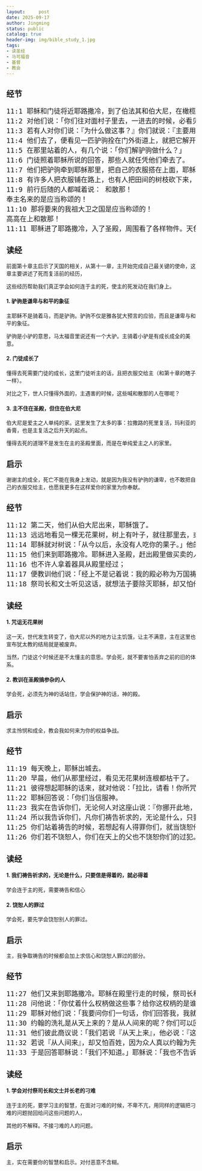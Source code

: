 ```yaml
---
layout:     post
date: 2025-09-17
author: Jingming
status: public
catalog: true
header-img: img/bible_study_1.jpg
tags:
- 读圣经
- 马可福音
- 基督
- 教会
---
```


## 经节
<pre style="font-size: 18px;">
11:1 耶稣和门徒将近耶路撒冷，到了伯法其和伯大尼，在橄榄山那里；耶稣就打发两个门徒，
11:2 对他们说：「你们往对面村子里去，一进去的时候，必看见一匹驴驹拴在那里，是从来没有人骑过的，可以解开，牵来。
11:3 若有人对你们说：『为什么做这事？』你们就说：『主要用它。』那人必立时让你们牵来。」
11:4 他们去了，便看见一匹驴驹拴在门外街道上，就把它解开。
11:5 在那里站着的人，有几个说：「你们解驴驹做什么？」
11:6 门徒照着耶稣所说的回答，那些人就任凭他们牵去了。
11:7 他们把驴驹牵到耶稣那里，把自己的衣服搭在上面，耶稣就骑上。
11:8 有许多人把衣服铺在路上，也有人把田间的树枝砍下来，铺在路上。
11:9 前行后随的人都喊着说： 和散那！
奉主名来的是应当称颂的！
11:10 那将要来的我祖大卫之国是应当称颂的！
高高在上和散那！
11:11 耶稣进了耶路撒冷，入了圣殿，周围看了各样物件。天色已晚，就和十二个门徒出城，往伯大尼去了。
</pre>

## 读经

前面第十章主启示了天国的相关，从第十一章，主开始完成自己最关键的使命，这章主要讲述了死而复活前的经历，

这些经历帮助我们真正学会如何连于主的死，使主的死发动在我们身上。

#### 1. 驴驹是谦卑与和平的象征

主耶稣不是骑着马，而是驴驹。驴驹不仅是雅各犹大预言的应验，而且是谦卑与和平的象征。

驴驹是小驴的意思，马太福音里说还有一个大驴。主骑着小驴是有成长成全的美意。

#### 2. 门徒成长了

懂得去死需要门徒的成长，这里门徒听主的话，且把衣服交给主（和第十章的瞎子一样）。

对比之下，世人只懂得外面的，主遇害的时候，这些喊和散那的人在哪呢？

#### 3. 主不住在圣殿，但住在伯大尼

伯大尼是爱主之人单纯的家。这里发生了太多的事：拉撒路的死里复活，玛利亚的香膏，也是主复活之后升天的起点。

懂得去死的道理不是发生在主的圣殿里面，而是在单纯爱主之人的家里。

## 启示

谢谢主的成全，死亡不能在我身上发动，就是因为我没有驴驹的谦卑，也不敢把自己的衣服交给主，也愿我更多在这样爱你的家里为你奉献。

## 经节
<pre style="font-size: 18px;">
11:12 第二天，他们从伯大尼出来，耶稣饿了。
11:13 远远地看见一棵无花果树，树上有叶子，就往那里去，或者在树上可以找着什么。到了树下，竟找不着什么，不过有叶子，因为不是收无花果的时候。
11:14 耶稣就对树说：「从今以后，永没有人吃你的果子。」他的门徒也听见了。
11:15 他们来到耶路撒冷。耶稣进入圣殿，赶出殿里做买卖的人，推倒兑换银钱之人的桌子和卖鸽子之人的凳子；
11:16 也不许人拿着器具从殿里经过；
11:17 便教训他们说：「经上不是记着说：我的殿必称为万国祷告的殿吗？你们倒使它成为贼窝了。」
11:18 祭司长和文士听见这话，就想法子要除灭耶稣，却又怕他，因为众人都希奇他的教训。
</pre>

## 读经

#### 1. 咒诅无花果树

这一天，世代发生转变了，伯大尼以外的地方让主饥饿，让主不满意，主在这里也宣布犹太教的结局就是被废弃。

当然，门徒这个时候还是不太懂主的意思。学会死，就不要害怕丢弃之前的旧的体系。

#### 2. 教训在圣殿搞参杂的人

学会死，必须先为神的话站住，学会保护神的话，神的殿。

## 启示

求主怜悯和成全，教会我如何来为你的权益争战。

## 经节
<pre style="font-size: 18px;">
11:19 每天晚上，耶稣出城去。
11:20 早晨，他们从那里经过，看见无花果树连根都枯干了。
11:21 彼得想起耶稣的话来，就对他说：「拉比，请看！你所咒诅的无花果树已经枯干了。」
11:22 耶稣回答说：「你们当信服神。
11:23 我实在告诉你们，无论何人对这座山说：『你挪开此地，投在海里！』他若心里不疑惑，只信他所说的必成，就必给他成了。
11:24 所以我告诉你们，凡你们祷告祈求的，无论是什么，只要信是得着的，就必得着。
11:25 你们站着祷告的时候，若想起有人得罪你们，就当饶恕他，好叫你们在天上的父也饶恕你们的过犯。
11:26 你们若不饶恕人，你们在天上的父也不饶恕你们的过犯。」
</pre>

## 读经

#### 1. 我们祷告祈求的，无论是什么，只要信是得着的，就必得着

学会连于主的死，需要祷告和信心

#### 2. 饶恕人的罪过

学会死，要先学会饶恕别人的罪过。

## 启示

主，我争取祷告的时候都会加上求信心和饶恕人罪过的部分。

## 经节
<pre style="font-size: 18px;">
11:27 他们又来到耶路撒冷。耶稣在殿里行走的时候，祭司长和文士并长老进前来，
11:28 问他说：「你仗着什么权柄做这些事？给你这权柄的是谁呢？」
11:29 耶稣对他们说：「我要问你们一句话，你们回答我，我就告诉你们我仗着什么权柄做这些事。
11:30 约翰的洗礼是从天上来的？是从人间来的呢？你们可以回答我。」
11:31 他们彼此商议说：「我们若说『从天上来』，他必说：『这样，你们为什么不信他呢？』
11:32 若说『从人间来』，却又怕百姓，因为众人真以约翰为先知。」
11:33 于是回答耶稣说：「我们不知道。」耶稣说：「我也不告诉你们我仗着什么权柄做这些事。」
</pre>

## 读经

#### 1. 学会对付祭司长和文士并长老的刁难

连于主的死，要学习主的智慧，在面对刁难的时候，不卑不亢，用同样的逻辑把刁难的问题抛回给问这些问题的人，

其他的不解释。不接刁难的人的问题。

## 启示

主，实在需要你的智慧和启示。对付恶意不含糊。